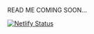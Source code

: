 READ ME COMING SOON...

[![Netlify Status](https://api.netlify.com/api/v1/badges/9508282e-e081-4fe6-89c2-7fd1ddd5a97d/deploy-status)](https://app.netlify.com/sites/melodic-lily-d37931/deploys)
